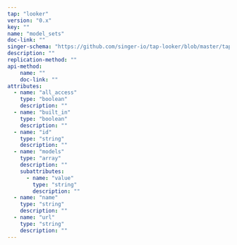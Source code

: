 ```yaml
---
tap: "looker"
version: "0.x"
key: ""
name: "model_sets"
doc-link: ""
singer-schema: "https://github.com/singer-io/tap-looker/blob/master/tap_looker/schemas/model_sets.json"
description: ""
replication-method: ""
api-method:
    name: ""
    doc-link: ""
attributes:
  - name: "all_access"
    type: "boolean"
    description: ""
  - name: "built_in"
    type: "boolean"
    description: ""
  - name: "id"
    type: "string"
    description: ""
  - name: "models"
    type: "array"
    description: ""
    subattributes:
      - name: "value"
        type: "string"
        description: ""
  - name: "name"
    type: "string"
    description: ""
  - name: "url"
    type: "string"
    description: ""
---
```

